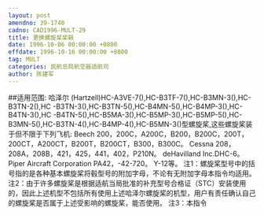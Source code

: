```yaml
---
layout: post
amendno: 39-1740
cadno: CAD1996-MULT-29
title: 更换螺旋桨桨毂
date: 1996-10-06 00:00:00 +0800
effdate: 1996-10-16 00:00:00 +0800
tag: MULT
categories: 民航总局航空器适航司
author: 陈建军
---
```


##适用范围:
哈泽尔 (Hartzell)HC-A3VE-7(),HC-B3TF-7(),HC-B3MN-3(),HC-B3TN-2(),HC -B3TN-3(),HC-B3TN-5(),HC-B4MN-5(),HC-B4MP-3(),HC-B4TN-3(),HC -B4TN-5(),HC-B5MA-3(),HC-B5MP-3(),HC-B5MP-5(),HC-B3MN-5(),HC-B3TN-4(),HC-B4MP-4(),HC-B5MN-3()型螺旋桨,这些螺旋桨装于但不限于下列飞机:
Beech 200，200C，A200C，B200，B200C，200T，200CT，A200CT，B200T，B200CT，B300，B300C。
Cessna 208，208A，208B，421，425，441，402，P210N。
deHavilland Inc.DHC-6。
Piper Aircraft Corporation PA42，-42-720。
Y-12等。
注1：螺旋桨型号中的括号指的是各种基本螺旋桨将毂型号的附加字母，不论有无附加字母本指令均适用。
注2：由于许多螺旋桨是根据适航当局批准的补充型号合格证（STC）安装使用的，因此上述机型不包括所有使用上述哈泽尔螺旋桨的机型，用户有责任确认自己的螺旋桨是否属于上述受影响的螺旋桨，能否使用。
注3：本指令


